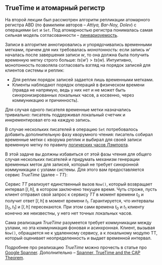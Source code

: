 ## TrueTime и атомарный регистр

На второй лекции был рассмотрен алгоритм репликации атомарного регистра ABD (по фамилиям авторов – _Attiya, Bar-Noy, Dolev_) с операциями `Get` и `Set`.
Под атомарностью регистра понималась самая сильная модель согласованности – [линеаризуемость](https://jepsen.io/consistency/models/linearizable).

Записи в алгоритме аннотировались и упорядочивались временными метками, причем для них требовалась _монотонность_: если запись $`w'`$ началась после завершения записи $`w`$, то она должна была получить временную метку строго больше: $`ts(w') > ts(w)`$. Интуитивно, монотонность позволяла согласовать взгляд на порядок записей для клиентов системы и реплик:
* Для реплик порядок записей задается лишь временными метками.
* Клиенты наблюдают порядок операций в физическом времени (правда не напрямую, ведь у них нет и не может быть синхронизированных локальных часов, а косвенно, через коммуникацию и причинность).

Для случая одного писателя временные метки назначались тривиально: писатель поддерживал локальный счетчик и инкрементировал его на каждую запись.

В случае нескольких писателей в операцию `Set` потребовалось добавить дополнительную фазу кворумного чтения: писатель собирал временные метки с кворума реплик и выбирал для своей записи временную метку по правилу [логических часов Лэмпорта](https://en.wikipedia.org/wiki/Lamport_timestamps).

В этой задаче вы должны избавиться от этой фазы чтения для общего случая нескольких писателей и придумать механизм генерации временных меток для записей, который не требует синхронной коммуникации с узлами системы. Для этого вам предоставляется сервис _TrueTime_ (далее – _TT_):

Сервис _TT_ реализует единственный вызов `Now()`, который возвращает интервал $`[l,h]`$, в котором заключено текущее время. Чуть строже, пусть клиент отправил свой запрос к сервису _TT_ в момент времени $`t_0`$ и получит ответ $`[l,h]`$ в момент времени $`t_1`$. Гарантируется, что интервалы  $`[t_0,t_1]`$ и $`[l,h]`$ пересекаются. При этом сами времена $`t_0`$ и $`t_1`$ клиенту конечно же неизвестны, у него нет точных локальных часов.

Сама реализация _TrueTime_ разумеется требует коммуникации между узлами, но эта коммуникация фоновая и асинхронная. Клиент, вызывая `Now()`, обращается не к удаленному сервису, а к локальному модулю TT, который оценивает неопределенность и выдает временной интервал. 

Подробнее про реализацию _TrueTime_ можно прочесть в статье про [Google Spanner](https://ai.google/research/pubs/pub39966). Дополнительно – [Spanner, TrueTime and the CAP Theorem](https://ai.google/research/pubs/pub45855).
